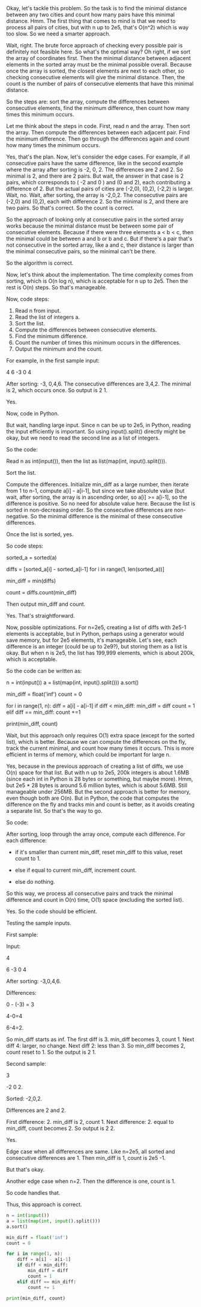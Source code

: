 <think>
Okay, let's tackle this problem. So the task is to find the minimal distance between any two cities and count how many pairs have this minimal distance. Hmm. The first thing that comes to mind is that we need to process all pairs of cities, but with n up to 2e5, that's O(n^2) which is way too slow. So we need a smarter approach.

Wait, right. The brute force approach of checking every possible pair is definitely not feasible here. So what's the optimal way? Oh right, if we sort the array of coordinates first. Then the minimal distance between adjacent elements in the sorted array must be the minimal possible overall. Because once the array is sorted, the closest elements are next to each other, so checking consecutive elements will give the minimal distance. Then, the count is the number of pairs of consecutive elements that have this minimal distance.

So the steps are: sort the array, compute the differences between consecutive elements, find the minimum difference, then count how many times this minimum occurs.

Let me think about the steps in code. First, read n and the array. Then sort the array. Then compute the differences between each adjacent pair. Find the minimum difference. Then go through the differences again and count how many times the minimum occurs.

Yes, that's the plan. Now, let's consider the edge cases. For example, if all consecutive pairs have the same difference, like in the second example where the array after sorting is -2, 0, 2. The differences are 2 and 2. So minimal is 2, and there are 2 pairs. But wait, the answer in that case is 2 pairs, which corresponds to ( -2 and 0 ) and (0 and 2), each contributing a difference of 2. But the actual pairs of cities are (-2,0), (0,2), (-2,2) is larger. Wait, no. Wait, after sorting, the array is -2,0,2. The consecutive pairs are (-2,0) and (0,2), each with difference 2. So the minimal is 2, and there are two pairs. So that's correct. So the count is correct.

So the approach of looking only at consecutive pairs in the sorted array works because the minimal distance must be between some pair of consecutive elements. Because if there were three elements a < b < c, then the minimal could be between a and b or b and c. But if there's a pair that's not consecutive in the sorted array, like a and c, their distance is larger than the minimal consecutive pairs, so the minimal can't be there.

So the algorithm is correct.

Now, let's think about the implementation. The time complexity comes from sorting, which is O(n log n), which is acceptable for n up to 2e5. Then the rest is O(n) steps. So that's manageable.

Now, code steps:

1. Read n from input.
2. Read the list of integers a.
3. Sort the list.
4. Compute the differences between consecutive elements.
5. Find the minimum difference.
6. Count the number of times this minimum occurs in the differences.
7. Output the minimum and the count.

For example, in the first sample input:

4
6 -3 0 4

After sorting: -3, 0,4,6. The consecutive differences are 3,4,2. The minimal is 2, which occurs once. So output is 2 1.

Yes.

Now, code in Python.

But wait, handling large input. Since n can be up to 2e5, in Python, reading the input efficiently is important. So using input().split() directly might be okay, but we need to read the second line as a list of integers.

So the code:

Read n as int(input()), then the list as list(map(int, input().split())).

Sort the list.

Compute the differences. Initialize min_diff as a large number, then iterate from 1 to n-1, compute a[i] - a[i-1], but since we take absolute value (but wait, after sorting, the array is in ascending order, so a[i] >= a[i-1], so the difference is positive. So no need for absolute value here. Because the list is sorted in non-decreasing order. So the consecutive differences are non-negative. So the minimal difference is the minimal of these consecutive differences.

Once the list is sorted, yes.

So code steps:

sorted_a = sorted(a)

diffs = [sorted_a[i] - sorted_a[i-1] for i in range(1, len(sorted_a))]

min_diff = min(diffs)

count = diffs.count(min_diff)

Then output min_diff and count.

Yes. That's straightforward.

Now, possible optimizations. For n=2e5, creating a list of diffs with 2e5-1 elements is acceptable, but in Python, perhaps using a generator would save memory, but for 2e5 elements, it's manageable. Let's see, each difference is an integer (could be up to 2e9?), but storing them as a list is okay. But when n is 2e5, the list has 199,999 elements, which is about 200k, which is acceptable.

So the code can be written as:

n = int(input())
a = list(map(int, input().split()))
a.sort()

min_diff = float('inf')
count = 0

for i in range(1, n):
    diff = a[i] - a[i-1]
    if diff < min_diff:
        min_diff = diff
        count = 1
    elif diff == min_diff:
        count +=1

print(min_diff, count)

Wait, but this approach only requires O(1) extra space (except for the sorted list), which is better. Because we can compute the differences on the fly, track the current minimal, and count how many times it occurs. This is more efficient in terms of memory, which could be important for large n.

Yes, because in the previous approach of creating a list of diffs, we use O(n) space for that list. But with n up to 2e5, 200k integers is about 1.6MB (since each int in Python is 28 bytes or something, but maybe more). Hmm, but 2e5 * 28 bytes is around 5.6 million bytes, which is about 5.6MB. Still manageable under 256MB. But the second approach is better for memory, even though both are O(n). But in Python, the code that computes the difference on the fly and tracks min and count is better, as it avoids creating a separate list. So that's the way to go.

So code:

After sorting, loop through the array once, compute each difference. For each difference:

- if it's smaller than current min_diff, reset min_diff to this value, reset count to 1.

- else if equal to current min_diff, increment count.

- else do nothing.

So this way, we process all consecutive pairs and track the minimal difference and count in O(n) time, O(1) space (excluding the sorted list).

Yes. So the code should be efficient.

Testing the sample inputs.

First sample:

Input:

4

6 -3 0 4

After sorting: -3,0,4,6.

Differences:

0 - (-3) = 3

4-0=4

6-4=2.

So min_diff starts as inf. The first diff is 3. min_diff becomes 3, count 1. Next diff 4: larger, no change. Next diff 2: less than 3. So min_diff becomes 2, count reset to 1. So the output is 2 1.

Second sample:

3

-2 0 2.

Sorted: -2,0,2.

Differences are 2 and 2.

First difference: 2. min_diff is 2, count 1. Next difference: 2. equal to min_diff, count becomes 2. So output is 2 2.

Yes.

Edge case when all differences are same. Like n=2e5, all sorted and consecutive differences are 1. Then min_diff is 1, count is 2e5 -1.

But that's okay.

Another edge case when n=2. Then the difference is one, count is 1.

So code handles that.

Thus, this approach is correct.
</think>

```python
n = int(input())
a = list(map(int, input().split()))
a.sort()

min_diff = float('inf')
count = 0

for i in range(1, n):
    diff = a[i] - a[i-1]
    if diff < min_diff:
        min_diff = diff
        count = 1
    elif diff == min_diff:
        count += 1

print(min_diff, count)
```